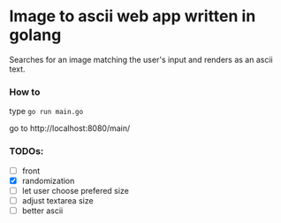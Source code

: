 # Image to ascii web app written in golang

Searches for an image matching the user's input and renders as an ascii text.

### How to

type `go run main.go`

go to http://localhost:8080/main/

### TODOs:
- [ ] front
- [x] randomization
- [ ] let user choose prefered size
- [ ] adjust textarea size
- [ ] better ascii
